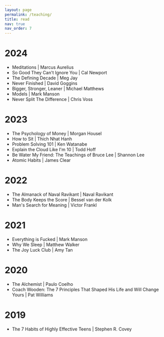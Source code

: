 ```yaml
---
layout: page
permalink: /teaching/
title: read
nav: true
nav_order: 7
---
```


# 2024

- Meditations \| Marcus Aurelius
- So Good They Can't Ignore You \| Cal Newport
- The Defining Decade \| Meg Jay
- Never Finished \| David Goggins
- Bigger, Stronger, Leaner \| Michael Matthews
- Models \| Mark Manson
- Never Split The Difference \| Chris Voss

# 2023

- The Psychology of Money \| Morgan Housel
- How to Sit \| Thich Nhat Hanh
- Problem Solving 101 \| Ken Watanabe
- Explain the Cloud Like I'm 10 \| Todd Hoff
- Be Water My Friend: The Teachings of Bruce Lee \| Shannon Lee
- Atomic Habits \| James Clear

# 2022

- The Almanack of Naval Ravikant \| Naval Ravikant
- The Body Keeps the Score \| Bessel van der Kolk
- Man's Search for Meaning \| Victor Frankl

# 2021

- Everything is Fucked \| Mark Manson
- Why We Sleep \| Matthew Walker
- The Joy Luck Club \| Amy Tan

# 2020

- The Alchemist \| Paulo Coelho
- Coach Wooden: The 7 Principles That Shaped His Life and Will Change Yours \| Pat Williams

# 2019

- The 7 Habits of Highly Effective Teens \| Stephen R. Covey
